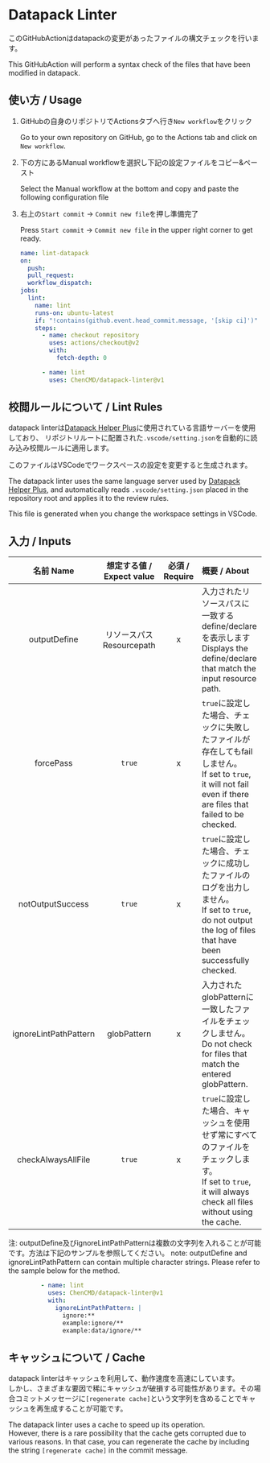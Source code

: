 # Datapack Linter
このGitHubActionはdatapackの変更があったファイルの構文チェックを行います。

This GitHubAction will perform a syntax check of the files that have been modified in datapack.

## 使い方 / Usage
1. GitHubの自身のリポジトリでActionsタブへ行き`New workflow`をクリック

   Go to your own repository on GitHub, go to the Actions tab and click on `New workflow`.

1. 下の方にあるManual workflowを選択し下記の設定ファイルをコピー&ペースト

   Select the Manual workflow at the bottom and copy and paste the following configuration file

1. 右上の`Start commit` -> `Commit new file`を押し準備完了

   Press `Start commit` -> `Commit new file` in the upper right corner to get ready.
   ```yaml
   name: lint-datapack
   on:
     push:
     pull_request:
     workflow_dispatch:
   jobs:
     lint:
       name: lint
       runs-on: ubuntu-latest
       if: "!contains(github.event.head_commit.message, '[skip ci]')"
       steps:
         - name: checkout repository
           uses: actions/checkout@v2
           with:
             fetch-depth: 0

         - name: lint
           uses: ChenCMD/datapack-linter@v1
   ```

## 校閲ルールについて / Lint Rules
datapack linterは[Datapack Helper Plus](https://github.com/SPGoding/vscode-datapack-helper-plus)に使用されている言語サーバーを使用しており、
リポジトリルートに配置された`.vscode/setting.json`を自動的に読み込み校閲ルールに適用します。

このファイルはVSCodeでワークスペースの設定を変更すると生成されます。

The datapack linter uses the same language server used by [Datapack Helper Plus](https://github.com/SPGoding/vscode-datapack-helper-plus),
and automatically reads `.vscode/setting.json` placed in the repository root and applies it to the review rules.

This file is generated when you change the workspace settings in VSCode.

## 入力 / Inputs
|      名前  Name       |   想定する値 / Expect value   | 必須 / Require | 概要 / About                                                                                                                                                        |
| :-------------------: | :---------------------------: | :------------: | :------------------------------------------------------------------------------------------------------------------------------------------------------------------ |
|     outputDefine      | リソースパス</br>Resourcepath |       x        | 入力されたリソースパスに一致するdefine/declareを表示します<br>Displays the define/declare that match the input resource path.                                       |
|       forcePass       |            `true`             |       x        | `true`に設定した場合、チェックに失敗したファイルが存在してもfailしません。<br>If set to `true`, it will not fail even if there are files that failed to be checked. |
|   notOutputSuccess    |            `true`             |       x        | `true`に設定した場合、チェックに成功したファイルのログを出力しません。<br>If set to `true`, do not output the log of files that have been successfully checked.     |
| ignoreLintPathPattern |          globPattern          |       x        | 入力されたglobPatternに一致したファイルをチェックしません。<br>Do not check for files that match the entered globPattern.                                           |
|  checkAlwaysAllFile   |            `true`             |       x        | `true`に設定した場合、キャッシュを使用せず常にすべてのファイルをチェックします。<br>If set to `true`, it will always check all files without using the cache.       |

注: outputDefine及びignoreLintPathPatternは複数の文字列を入れることが可能です。方法は下記のサンプルを参照してください。
note: outputDefine and ignoreLintPathPattern can contain multiple character strings. Please refer to the sample below for the method.
```yaml
         - name: lint
           uses: ChenCMD/datapack-linter@v1
           with:
             ignoreLintPathPattern: |
               ignore:**
               example:ignore/**
               example:data/ignore/**
```


## キャッシュについて / Cache
datapack linterはキャッシュを利用して、動作速度を高速にしています。  
しかし、さまざまな要因で稀にキャッシュが破損する可能性があります。その場合コミットメッセージに`[regenerate cache]`という文字列を含めることでキャッシュを再生成することが可能です。

The datapack linter uses a cache to speed up its operation.  
However, there is a rare possibility that the cache gets corrupted due to various reasons. In that case, you can regenerate the cache by including the string `[regenerate cache]` in the commit message.